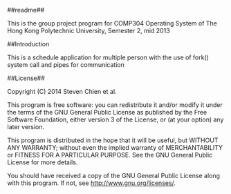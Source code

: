 ##readme##

This is the group project program for COMP304 Operating System of The Hong Kong Polytechnic University, Semester 2, mid 2013

##Introduction

This is a schedule application for multiple person with the use of fork() system call and pipes for communication

##License##

Copyright (C) 2014 Steven Chien et al.

This program is free software: you can redistribute it and/or modify it under the terms of the GNU General Public License as published by the Free Software Foundation, either version 3 of the License, or (at your option) any later version.

This program is distributed in the hope that it will be useful, but WITHOUT ANY WARRANTY; without even the implied warranty of MERCHANTABILITY or FITNESS FOR A PARTICULAR PURPOSE. See the GNU General Public License for more details.

You should have received a copy of the GNU General Public License along with this program. If not, see http://www.gnu.org/licenses/.
